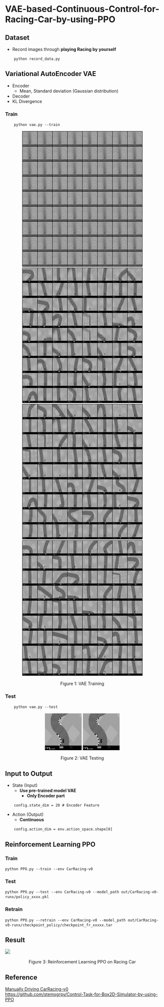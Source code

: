 # VAE-based-Continuous-Control-for-Racing-Car-by-using-PPO

## Dataset
- Record images through **playing Racing by yourself**     
```
    python record_data.py
```

## Variational AutoEncoder VAE
- Encoder  
  - Mean, Standard deviation (Gaussian distribution)    
- Decoder   
- KL Divergence   

### Train
```
    python vae.py --train
```
<p align="center">
  <img src="/README/VAE0.png" alt="Description" width="393" height="442" border="0" />
  <img src="/README/VAE1.png" alt="Description" width="393" height="442" border="0" />
  <img src="/README/VAE2.png" alt="Description" width="393" height="442" border="0" />
  <img src="/README/VAE3.png" alt="Description" width="393" height="442" border="0" />
</p>
<p align="center">
  Figure 1: VAE Training
</p>

### Test
```
    python vae.py --test
```
<p align="center">
  <img src="/README/ImageSource.jpg" alt="Description" width="120" height="120" border="0" />
  <img src="/README/ImageSource.jpg" alt="Description" width="120" height="120" border="0" />
</p>
<p align="center">
  Figure 2: VAE Testing
</p>

## Input to Output
- State (Input)  
  - **Use pre-trained model VAE**
    - **Only Encoder part**  
```
    config.state_dim = 20 # Encoder Feature
```

- Action (Output)  
  - **Continuous**   
```
    config.action_dim = env.action_space.shape[0]
```

## Reinforcement Learning PPO
### Train
```
python PPO.py --train --env CarRacing-v0

```

### Test
```
python PPO.py --test --env CarRacing-v0 --model_path out/CarRacing-v0-runx/policy_xxxx.pkl
```

### Retrain
```
python PPO.py --retrain --env CarRacing-v0 --model_path out/CarRacing-v0-runx/checkpoint_policy/checkpoint_fr_xxxxx.tar
```

## Result

![](/README/CarRacing-v0.gif)

<p align="center">
  Figure 3: Reinforcement Learning PPO on Racing Car
</p>

## Reference
[Manually Driving CarRacing-v0](https://cdancette.fr/2018/04/09/self-driving-CNN)  
https://github.com/stemsgrpy/Control-Task-for-Box2D-Simulator-by-using-PPO    